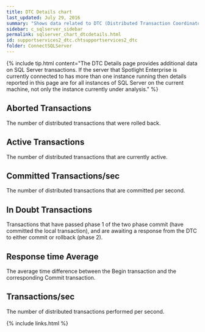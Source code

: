 ```yaml
---
title: DTC Details chart
last_updated: July 29, 2016
summary: "Shows data related to DTC (Distributed Transaction Coordinator) performance."
sidebar: c_sqlserver_sidebar
permalink: sqlserver_chart_dtcdetails.html
id: supportservices2_dtc.chtsupportservices2_dtc
folder: ConnectSQLServer
---
```




{% include tip.html content="The DTC Details page provides additional data on SQL Server transactions. If the server that Spotlight Enterprise is currently connected to has more than one instance running then details reported in this page are for all instances of SQL Server on the current machine, not only the instance currently under analysis." %}


## Aborted Transactions

The number of distributed transactions that were rolled back.

## Active Transactions

The number of distributed transactions that are currently active.

## Committed Transactions/sec

The number of distributed transactions that are committed per second.

## In Doubt Transactions

Transactions that have passed phase 1 of the two phase commit (have committed the local transaction), and are awaiting a response from the DTC to either commit or rollback (phase 2).

## Response time Average

The average time difference between the Begin transaction and the corresponding Commit transaction.

## Transactions/sec

The number of distributed transactions performed per second.


{% include links.html %}
